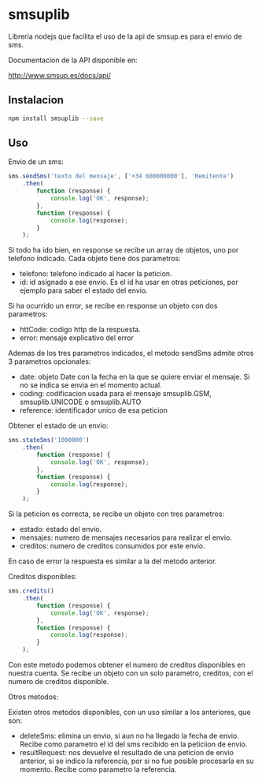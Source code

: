 smsuplib
============

Libreria nodejs que facilita el uso de la api de smsup.es para el envio de sms.

Documentacion de la API disponible en:

http://www.smsup.es/docs/api/

Instalacion
-----------

```bash
npm install smsuplib --save
```


Uso
---

Envio de un sms:

``` javascript
sms.sendSms('texto del mensaje', ['+34 600000000'], 'Remitente')
    .then(
        function (response) {
            console.log('OK', response);
        },
        function (response) {
            console.log(response);
        }
    );
```

Si todo ha ido bien, en response se recibe un array de objetos, uno por telefono indicado. 
Cada objeto tiene dos parametros:
- telefono: telefono indicado al hacer la peticion.
- id: id asignado a ese envio. Es el id ha usar en otras peticiones, por ejemplo para saber el estado del envio.

Si ha ocurrido un error, se recibe en response un objeto con dos parametros:
- httCode: codigo http de la respuesta.
- error: mensaje explicativo del error

Ademas de los tres parametros indicados, el metodo sendSms admite otros 3 parametros opcionales:
- date: objeto Date con la fecha en la que se quiere enviar el mensaje. Si no se indica se envia en el momento actual.
- coding: codificacion usada para el mensaje smsuplib.GSM, smsuplib.UNICODE o smsuplib.AUTO
- reference: identificador unico de esa peticion

Obtener el estado de un envio:

``` javascript
sms.stateSms('1000000')
    .then(
        function (response) {
            console.log('OK', response);
        },
        function (response) {
            console.log(response);
        }
    );
```

Si la peticion es correcta, se recibe un objeto con tres parametros:
- estado: estado del envio.
- mensajes: numero de mensajes necesarios para realizar el envio.
- creditos: numero de creditos consumidos por este envio.

En caso de error la respuesta es similar a la del metodo anterior.

Creditos disponibles:

``` javascript
sms.credits()
    .then(
        function (response) {
            console.log('OK', response);
        },
        function (response) {
            console.log(response);
        }
    );
```

Con este metodo podemos obtener el numero de creditos disponibles en nuestra cuenta. 
Se recibe un objeto con un solo parametro, creditos, con el numero de creditos disponible.


Otros metodos:

Existen otros metodos disponibles, con un uso similar a los anteriores, que son:
- deleteSms: elimina un envio, si aun no ha llegado la fecha de envio. Recibe como parametro el id del sms recibido en la peticiion de envio.
- resultRequest: nos devuelve el resultado de una peticion de envio anterior, si se indico la referencia, por si no fue posible procesarla en su momento. Recibe como parametro la referencia.
